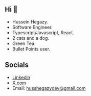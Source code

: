 ## Hi 👋

- Hussein Hegazy.  
- Software Engineer.  
- Typescript/Javascript, React.  
- 2 cats and a dog.  
- Green Tea.
- Bullet Points user. 

## Socials
- [Linkedin](https://www.linkedin.com/in/husshegazy/)
- [X.com](https://x.com/husshegazy)
- Email: husshegazydev@gmail.com
